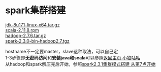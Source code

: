 # spark集群搭建

[jdk-8u171-linux-x64.tar.gz](https://www.oracle.com/technetwork/java/javase/downloads/java-archive-javase8-2177648.html)<br>
[scala-2.11.8.rpm](https://www.scala-lang.org/download/2.11.8.html)<br>
[hadoop-2.7.6.tar.gz](https://archive.apache.org/dist/hadoop/core/hadoop-2.7.6/)<br>
[spark-2.3.0-bin-hadoop2.7.tgz](https://archive.apache.org/dist/spark/spark-2.3.0/)


hostname不一定要master，slave这种取法，可以自己定<br>
1-3步骤即**无密码访问**和**安装java和scala**可以参照[返回主页 小狼咕咕](https://www.cnblogs.com/zengxiaoliang/p/6478859.html)<br>
从hadoop和spark解压完后开始，参照[spark2.3.1集群模式搭建 从第7点开始](https://blog.csdn.net/p_q_hersen/article/details/81394095)<br>

